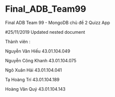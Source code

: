 # Final_ADB_Team99

Final ADB Team 99 - MongoDB chủ đề 2 Quizz App

#25/11/2019 Updated nested document

Thành viên :

Nguyễn Văn Hiếu			43.01.104.049

Nguyễn Công Khanh		43.01.104.075

Ngô Xuân Hải			43.01.104.041

Tạ Hoàng Trí			43.01.104.189

Hoàng Văn Quý			43.01.104.143

